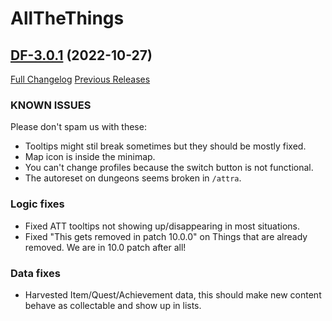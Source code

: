 # AllTheThings

## [DF-3.0.1](https://github.com/DFortun81/AllTheThings/tree/DF-3.0.1) (2022-10-27)
[Full Changelog](https://github.com/DFortun81/AllTheThings/compare/DF-3.0.0...DF-3.0.1) [Previous Releases](https://github.com/DFortun81/AllTheThings/releases)


### KNOWN ISSUES

Please don't spam us with these:

- Tooltips might stil break sometimes but they should be mostly fixed.
- Map icon is inside the minimap.
- You can't change profiles because the switch button is not functional.
- The autoreset on dungeons seems broken in `/attra`.


### Logic fixes

- Fixed ATT tooltips not showing up/disappearing in most situations.
- Fixed "This gets removed in patch 10.0.0" on Things that are already removed. We are in 10.0 patch after all!


### Data fixes

- Harvested Item/Quest/Achievement data, this should make new content behave as collectable and show up in lists.
